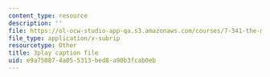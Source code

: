 ```yaml
---
content_type: resource
description: ''
file: https://ol-ocw-studio-app-qa.s3.amazonaws.com/courses/7-341-the-microbiome-and-drug-delivery-cross-species-communication-in-health-and-disease-spring-2018/e9a750874a055313bed8a90b3fcab0eb_blD8f7MOhFQ.vtt
file_type: application/x-subrip
resourcetype: Other
title: 3play caption file
uid: e9a75087-4a05-5313-bed8-a90b3fcab0eb
---
```

